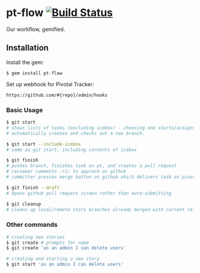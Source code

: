 # pt-flow [![Build Status](https://travis-ci.org/balvig/pt-flow.svg?branch=master)](https://travis-ci.org/balvig/pt-flow)

Our workflow, gemified.

## Installation

Install the gem:

    $ gem install pt-flow

Set up webhook for Pivotal Tracker:

    https://github.com/#{repo}/admin/hooks

### Basic Usage

```bash
$ git start
# shows lists of tasks (excluding icebox) - choosing one starts/assigns the task on pt and
# automatically creates and checks out a new branch.

$ git start --include-icebox
# same as git start, including contents of icebox

$ git finish
# pushes branch, finishes task on pt, and creates a pull request
# reviewer comments :+1: to approve on github
# committer presses merge button on github which delivers task on pivotal tracker

$ git finish --draft
# Opens github pull request screen rather than auto-submitting

$ git cleanup
# cleans up local/remote story branches already merged with current release branch
```

### Other commands

```bash
# creating new stories
$ git create # prompts for name
$ git create 'as an admin I can delete users'

# creating and starting a new story
$ git start 'as an admin I can delete users'
